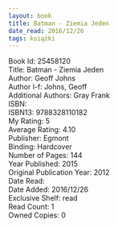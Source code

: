```yaml
---
layout: book
title: Batman - Ziemia Jeden
date_read: 2016/12/26
tags: książki
---
```


Book Id: 25458120<br />
Title: Batman - Ziemia Jeden<br />
Author: Geoff Johns<br />
Author l-f: Johns, Geoff<br />
Additional Authors: Gray Frank<br />
ISBN: <br />
ISBN13: 9788328110182<br />
My Rating: 5<br />
Average Rating: 4.10<br />
Publisher: Egmont<br />
Binding: Hardcover<br />
Number of Pages: 144<br />
Year Published: 2015<br />
Original Publication Year: 2012<br />
Date Read: <br />
Date Added: 2016/12/26<br />
Exclusive Shelf: read<br />
Read Count: 1<br />
Owned Copies: 0<br />


